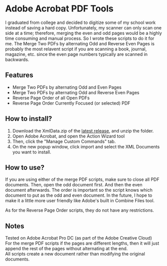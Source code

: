 # Adobe Acrobat PDF Tools
I graduated from college and decided to digitize some of my school work instead of saving a hard copy. Unfortunately, my scanner can only scan one side at a time; therefore, merging the even and odd pages would be a highly time consuming and manual process. So I wrote these scripts to do it for me. The Merge Two PDFs by alternating Odd and Reverse Even Pages is probably the most relavent script if you are scanning a book, journal, magazine, etc. since the even page numbers typically are scanned in backwards.

## Features
* Merge Two PDFs by alternating Odd and Even Pages
* Merge Two PDFs by alternating Odd and Reverse Even Pages
* Reverse Page Order of all Open PDFs
* Reverse Page Order Currently Focused (or selected) PDF

## How to install?
1. Download the XmlData.zip of the [latest release](https://github.com/nyoungstudios/Adobe-Acrobat-PDF-Tools/releases), and unzip the folder.
2. Open Adobe Acrobat, and open the Action Wizard tool
3. Then, click the "Manage Custom Commands" tab.
4. On the new popup window, click import and select the XML Documents you want to install.

## How to use?
If you are using either of the merge PDF scripts, make sure to close all PDF documents. Then, open the odd document first. And then the even document afterwards. The order is important so the script knows which document to put as the odd and even document. In the future, I hope to make it a little more user friendly like Adobe's built in Combine Files tool.

As for the Reverse Page Order scripts, they do not have any restrictions.

## Notes
Tested on Adobe Acrobat Pro DC (as part of the Adobe Creative Cloud)\
For the merge PDF scripts if the pages are different lengths, then it will just append the rest of the pages without alternating at the end.\
All scripts create a new document rather than modifying the original documents.
